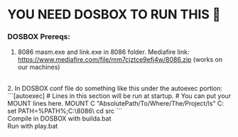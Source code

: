 # YOU NEED DOSBOX TO RUN THIS 🎈

### DOSBOX Prereqs: <br>
1. 8086 masm.exe and link.exe in 8086 folder. Mediafire link: https://www.mediafire.com/file/mm7cjztce9efj4w/8086.zip (works on our machines) 
<br>
2. In DOSBOX conf file do something like this under the autoexec portion:
<br>
```[autoexec]
   # Lines in this section will be run at startup.
   # You can put your MOUNT lines here.
   MOUNT C "AbsolutePath/To/Where/The/Project/Is"
   C:
   set PATH=%PATH%;C:\8086\
   cd src
```
   <br>
Compile in DOSBOX with builda.bat <br>
Run with play.bat
